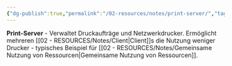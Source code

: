 ```yaml
---
{"dg-publish":true,"permalink":"/02-resources/notes/print-server/","tags":["informatik/netzwerk/server","drucker/verwaltung","informatik/hardware"],"noteIcon":"","updated":"2025-09-10T17:00:11.844+02:00"}
---
```



**Print-Server** - Verwaltet Druckaufträge und Netzwerkdrucker.
Ermöglicht mehreren [[02 - RESOURCES/Notes/Client\|Client]]s die Nutzung weniger Drucker - typisches Beispiel für [[02 - RESOURCES/Notes/Gemeinsame Nutzung von Ressourcen\|Gemeinsame Nutzung von Ressourcen]].